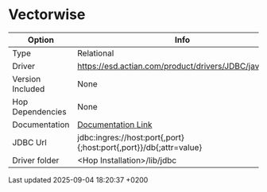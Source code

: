 <div id="header">

# Vectorwise

</div>

<div id="content">

| Option           | Info                                                                                                                                |
| ---------------- | ----------------------------------------------------------------------------------------------------------------------------------- |
| Type             | Relational                                                                                                                          |
| Driver           | <https://esd.actian.com/product/drivers/JDBC/java/JDBC>                                                                             |
| Version Included | None                                                                                                                                |
| Hop Dependencies | None                                                                                                                                |
| Documentation    | [Documentation Link](https://docs.actian.com/ingres/11.0/index.html#page/Connectivity%2FJDBC_Driver_and_Data_Source_Classes.htm%23) |
| JDBC Url         | jdbc:ingres://host:port{,port}{;host:port{,port}}/db{;attr=value}                                                                   |
| Driver folder    | \<Hop Installation\>/lib/jdbc                                                                                                       |

</div>

<div id="footer">

<div id="footer-text">

Last updated 2025-09-04 18:20:37 +0200

</div>

</div>
